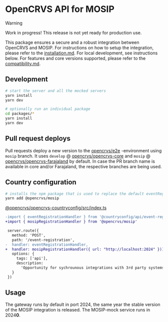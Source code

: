 # OpenCRVS API for MOSIP

> [!WARNING]
> Work in progress! This release is not yet ready for production use.

This package ensures a secure and a robust integration between OpenCRVS and MOSIP. For instructions on how to setup the integration, please refer to the [installation.md](./docs/installation.md). For local development, see instructions below. For features and core versions supported, please refer to the [compatibility.md](./docs/compatibility.md).

## Development

```sh
# start the server and all the mocked servers
yarn install
yarn dev

# optionally run an individual package
cd packages/*
yarn install
yarn dev
```

## Pull request deploys

Pull requests deploy a new version to the [opencrvs/e2e](https://github.com/opencrvs/e2e/tree/mosip) -environment using `mosip` branch. It uses `develop` @ [opencrvs/opencrvs-core](https://github.com/opencrvs/opencrvs-core/tree/develop) and `mosip` @ [opencrvs/opencrvs-farajaland](https://github.com/opencrvs/opencrvs-farajaland) by default. In case the PR branch name is available in core and/or Farajaland, the respective branches are being used.

## Country configuration

```sh
# installs the npm package that is used to replace the default eventRegistrationHandler
yarn add @opencrvs/mosip
```

[@opencrvs/opencrvs-countryconfig/src/index.ts](https://github.com/opencrvs/opencrvs-countryconfig/blob/9531d88008829978ef8553bb345ba04aeaab06de/src/index.ts#L413)

```diff
-import { eventRegistrationHandler } from '@countryconfig/api/event-registration/handler'
+import { mosipRegistrationHandler } from '@opencrvs/mosip'

 server.route({
   method: 'POST',
   path: '/event-registration',
-  handler: eventRegistrationHandler,
+  handler: mosipRegistrationHandler({ url: "http://localhost:2024" })),
   options: {
     tags: ['api'],
     description:
       'Opportunity for sychrounous integrations with 3rd party systems as a final step in event registration. If successful returns identifiers for that event.'
   }
 })
```

## Usage

The gateway runs by default in port 2024, the same year the stable version of the MOSIP integration is released. The MOSIP-mock service runs in 2024**0**.
